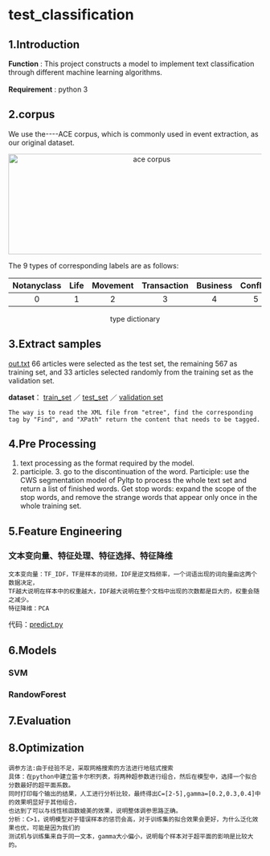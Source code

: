 # test_classification
## 1.Introduction
   **Function** : This project constructs a model to implement text classification through different machine learning algorithms.<br><br>
   **Requirement** : python 3

## 2.corpus
  We use the----ACE corpus, which is commonly used in event extraction, as our original dataset.
<div align=center><img width="554.8" height="200" src="https://github.com/qwjaskzxl/event_classification/blob/master/image/ace%20corpus.png" alt="ace corpus"/></div>

The 9 types of corresponding labels are as follows:

|Notanyclass|	Life|Movement|Transaction|Business|Conflict|Contact	|Personnel|Justice|
|:-:|:-:|:-:|:-:|:-:|:-:|:-:|:-:|:-:|
|0|1|2|3|4|5|6|7|8|
<p align="center">type dictionary</p>
   
## 3.Extract samples
[out.txt](:storage\3cb00c28-f19b-4703-bfdb-baa843b33176\ec4b2bcc.txt) 
   66 articles were selected as the test set, the remaining 567 as training set, and 33 articles selected randomly from the training set as the validation set.
   
   **dataset**：
   [train_set](https://github.com/qwjaskzxl/text-classification/blob/master/samples/train_set.txt) ／
   [test_set](https://github.com/qwjaskzxl/text-classification/blob/master/samples/test_set.txt) ／
   [validation set](https://github.com/qwjaskzxl/text-classification/blob/master/samples/ver_set.txt)
   
    The way is to read the XML file from "etree", find the corresponding tag by "Find", and "XPath" return the content that needs to be tagged.
## 4.Pre Processing
  1. text processing as the format required by the model. <br>
  2. participle. 3. go to the discontinuation of the word.
Participle: use the CWS segmentation model of Pyltp to process the whole text set and return a list of finished words.
Get stop words: expand the scope of the stop words, and remove the strange words that appear only once in the whole training set.
<!-- code：[c.py](:storage\7baa3ef0-d75e-4c64-bedc-f451dda79824\43150200.py)
 预处理的结果：[build_set.txt](:storage\3cb00c28-f19b-4703-bfdb-baa843b33176\cad4251d.txt) -->

## 5.Feature Engineering
### 文本变向量、特征处理、特征选择、特征降维
	文本变向量：TF_IDF，TF是样本的词频，IDF是逆文档频率，一个词语出现的词向量由这两个数据决定，
	TF越大说明在样本中的权重越大，IDF越大说明在整个文档中出现的次数都是巨大的，权重会随之减少。
	特征降维：PCA
代码：[predict.py](:storage\7baa3ef0-d75e-4c64-bedc-f451dda79824\f95c4f76.py)

## 6.Models
### SVM
### RandowForest

## 7.Evaluation

## 8.Optimization
	调参方法:由于经验不足，采取网格搜索的方法进行地毯式搜索
	具体：在python中建立笛卡尔积列表，将两种超参数进行组合，然后在模型中，选择一个拟合分数最好的超平面系数。
	同时打印每个输出的结果，人工进行分析比较，最终得出C=[2-5],gamma=[0.2,0.3,0.4]中的效果明显好于其他组合，
	也达到了可以与线性核函数媲美的效果，说明整体调参思路正确。
	分析：C>1，说明模型对于错误样本的惩罚会高，对于训练集的拟合效果会更好，为什么泛化效果也优，可能是因为我们的
	测试机与训练集来自于同一文本，gamma大小偏小，说明每个样本对于超平面的影响是比较大的。

